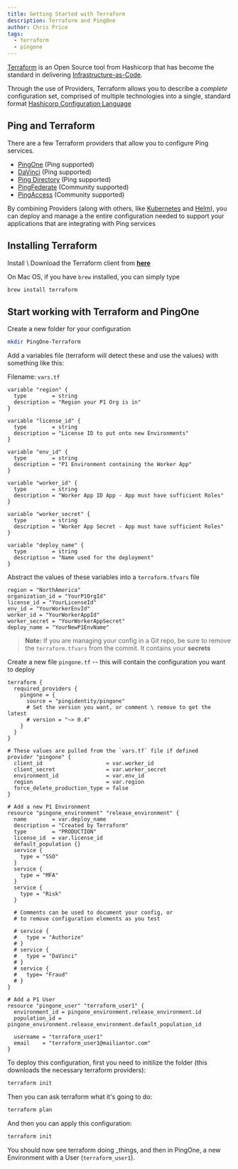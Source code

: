 ```yaml
---
title: Getting Started with Terraform
description: Terraform and PingOne
author: Chris Price
tags:
  - terraform
  - pingone
---
```


[Terraform](https://www.terraform.io) is an Open Source tool from Hashicorp that has become the standard in delivering [Infrastructure-as-Code](https://www.terraform.io/use-cases/infrastructure-as-code).

Through the use of Providers, Terraform allows you to describe a *complete* configuration set, comprised of multiple technologies into a single, standard format [Hashicorp Configuration Language](https://learn.hashicorp.com/collections/terraform/configuration-language)

## Ping and Terraform

There are a few Terraform providers that allow you to configure Ping services.

* [PingOne](https://registry.terraform.io/providers/pingidentity/pingone/latest/docs) (Ping supported)
* [DaVinci](https://registry.terraform.io/providers/samir-gandhi/davinci/latest/docs) (Ping supported)
* [Ping Directory](https://registry.terraform.io/providers/pingidentity/pingdirectory/latest/docs) (Ping supported)
* [PingFederate](https://registry.terraform.io/providers/iwarapter/pingfederate/latest/docs) (Community supported)
* [PingAccess](https://registry.terraform.io/providers/iwarapter/pingaccess/latest/docs) (Community supported)

By combining Providers (along with others, like [Kubernetes](https://registry.terraform.io/providers/hashicorp/kubernetes/latest) and [Helm](https://registry.terraform.io/providers/hashicorp/helm/latest)), you can deploy and manage a the entire configuration needed to support your applications that are integrating with Ping services

## Installing Terraform

Install \ Download the Terraform client from [**here**](https://www.terraform.io/downloads)

On Mac OS, if you have `brew` installed, you can simply type

```zsh
brew install terraform
```

## Start working with Terraform and PingOne

Create a new folder for your configuration

```zsh
mkdir PingOne-Terraform
```

Add a variables file (terraform will detect these and use the values) with something like this:

Filename: `vars.tf`

```hcl
variable "region" {
  type        = string
  description = "Region your P1 Org is in"
}

variable "license_id" {
  type        = string
  description = "License ID to put onto new Environments"
}

variable "env_id" {
  type        = string
  description = "P1 Environment containing the Worker App"
}

variable "worker_id" {
  type        = string
  description = "Worker App ID App - App must have sufficient Roles"
}

variable "worker_secret" {
  type        = string
  description = "Worker App Secret - App must have sufficient Roles"
}

variable "deploy_name" {
  type        = string
  description = "Name used for the deployment"
}
```

Abstract the values of these variables into a `terraform.tfvars` file

```hcl
region = "NorthAmerica"
organization_id = "YourP1OrgId"
license_id = "YourLicenseId"
env_id = "YourWorkerEnvId"
worker_id = "YourWorkerAppId"
worker_secret = "YourWorkerAppSecret"
deploy_name = "YourNewP1EnvName"
```

>**Note:** If you are managing your config in a Git repo, be sure to remove the `terraform.tfvars` from the commit. It contains your **secrets**

Create a new file `pingone.tf` -- this will contain the configuration you want to deploy

```hcl
terraform {
  required_providers {
    pingone = {
      source = "pingidentity/pingone"
      # Set the version you want, or comment \ remove to get the latest
      # version = "~> 0.4"
    }
  }
}

# These values are pulled from the `vars.tf` file if defined
provider "pingone" {
  client_id                    = var.worker_id
  client_secret                = var.worker_secret
  environment_id               = var.env_id
  region                       = var.region
  force_delete_production_type = false
}

# Add a new P1 Environment
resource "pingone_environment" "release_environment" {
  name        = var.deploy_name
  description = "Created by Terraform"
  type        = "PRODUCTION"
  license_id  = var.license_id
  default_population {}
  service {
    type = "SSO"
  }
  service {
    type = "MFA"
  }
  service {
    type = "Risk"
  }
  
  # Comments can be used to document your config, or
  # to remove configuration elements as you test
  
  # service {
  #   type = "Authorize"
  # }
  # service {
  #   type = "DaVinci"
  # }
  # service {
  #   type= "Fraud"
  # }
}

# Add a P1 User
resource "pingone_user" "terraform_user1" {
  environment_id = pingone_environment.release_environment.id
  population_id = pingone_environment.release_environment.default_population_id

  username = "terraform_user1"
  email    = "terraform_user1@mailiantor.com"
}
```

To deploy this configuration, first you need to initilize the folder (this downloads the necessary terraform providers):

```sh
terraform init
```

Then you can ask terraform what it's going to do:

```sh
terraform plan
```

And then you can apply this configuration:

```sh
terraform init
```

You should now see terraform doing _things, and then in PingOne, a new Environment with a User (`terraform_user1`).
